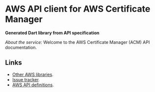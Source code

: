 # AWS API client for AWS Certificate Manager

**Generated Dart library from API specification**

*About the service:*
Welcome to the AWS Certificate Manager (ACM) API documentation.

## Links

- [Other AWS libraries](https://github.com/agilord/aws_client/tree/master/generated).
- [Issue tracker](https://github.com/agilord/aws_client/issues).
- [AWS API definitions](https://github.com/aws/aws-sdk-js/tree/master/apis).
